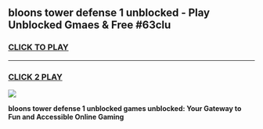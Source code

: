 
## bloons tower defense 1 unblocked - Play Unblocked Gmaes & Free #63clu
<h3>
<a href="https://news.freeplayer.one?title=bloons_tower_defense_1_unblocked&ref=03M">CLICK TO PLAY</a></h3>
<hr>

<h3>
<a href="https://news.freeplayer.one?title=bloons_tower_defense_1_unblocked&ref=03M">CLICK 2 PLAY</a>
  
</h3>

<a href="https://news.freeplayer.one?title=bloons_tower_defense_1_unblocked&ref=03M"><img src="https://clearcache.store/games.png"></a>


**bloons tower defense 1 unblocked games unblocked: Your Gateway to Fun and Accessible Online Gaming**
